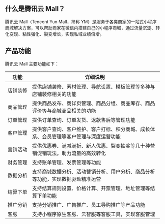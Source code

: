 ## 什么是腾讯云 Mall？ 
腾讯云 Mall（Tencent Yun Mall，简称 YM）是服务于各类商家的一站式小程序商城解决方案，可以帮助商家在微信内搭建自己的小程序商城，通过流量沉淀、转化变现、粘性强化、裂变增长，实现私域业绩倍增。

 

## 产品功能
腾讯云 Mall 主要功能如下：

| **功能** | **详细说明**                                                 |
| -------- | ------------------------------------------------------------ |
| <nobr>店铺装修</nobr> | 提供店铺装修、素材管理、导航设置、模板管理等多种与店铺装修相关的功能 |
| 商品管理 | 提供商品发布、商详页管理、商品分组、商品库存、商品评价等与商城商品相关的功能 |
| 订单管理 | 提供订单查询、订单发货、退款售后等管理功能                   |
| 客户管理 | 提供客户查询、客户维护、客户打标、积分商城、成长体系、会员管理等客户管理与深度运营功能 |
| 营销活动 | 提供优惠券、满减满折、新人优惠、裂变抽奖等几十种营销促销玩法，助力流量的高效转化 |
| 财务管理 | 支持账单管理、发票管理等功能                                 |
| 数据分析 | 支持商城数据分析、活动营销分析、用户分析、商品分析等功能，实现数据驱动精准运营 |
| 结算下单 | 支持结算规则设置、价格计算、开票管理、地址管理等结算下单功能 |
| 推广分销 | 支持分销推广、广告推广、员工导购推广等产品功能               |
| 客服     | 支持小程序原生客服、云智服等客服工具，实现客服管理           |

 
